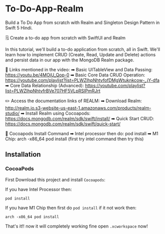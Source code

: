 # To-Do-App-Realm
Build a To Do App from scratch with Realm and Singleton Design Pattern in Swift 5 Hindi.

🗒 Create a to-do app from scratch with SwiftUI and Realm

In this tutorial, we'll build a to-do application from scratch, all in Swift. We'll learn how to implement CRUD (Create, Read, Update and Delete) actions and persist data in our app with the MongoDB Realm package.

🔗 Links mentioned in the video:
➡ Basic UITableView and Data Passing: https://youtu.be/4MOiU_Qop-0
➡ Basic Core Data CRUD Operation: https://youtube.com/playlist?list=PLWZIhpNhtvfofDMgWtuknkcow-_jY-dfa
➡ Core Data Relationship (Advanced): https://youtube.com/playlist?list=PLWZIhpNhtvfrBVe707HF5VLpRSIPmRJrt

✏️ Access the documentation links of REALM:
➡ Download Realm: http://realm.io.s3-website-us-east-1.amazonaws.com/products/realm-studio/
➡ Install Realm using Cocoapods: https://docs.mongodb.com/realm/sdk/swift/install/
➡ Quick Start CRUD: https://docs.mongodb.com/realm/sdk/swift/quick-start/

🔴 Cocoapods Install Command
➡ Intel processor then do: pod install
➡ M1 Chip: arch -x86_64 pod install (first try intel command then try this)

## Installation

### CocoaPods
First Download this project and install `Cocoapods`:

If you have Intel Processor then:

```
pod install
```  

If you have M1 Chip then first do `pod install` if it not work then:

```
arch -x86_64 pod install
```  

That's it!! now it will completely working fine open `.xcworkspace` now!
